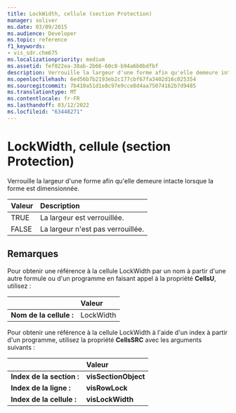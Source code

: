 ```yaml
---
title: LockWidth, cellule (section Protection)
manager: soliver
ms.date: 03/09/2015
ms.audience: Developer
ms.topic: reference
f1_keywords:
- vis_sdr.chm675
ms.localizationpriority: medium
ms.assetid: fef022ea-38ab-2b66-60c8-b94a6b0bdfbf
description: Verrouille la largeur d'une forme afin qu'elle demeure intacte lorsque la forme est dimensionnée.
ms.openlocfilehash: 6ed56b7b2193eb2c177cbf67fa3402d16c025354
ms.sourcegitcommit: 7b410a51d1e8c97e9cce8d4aa75074162b7d9485
ms.translationtype: MT
ms.contentlocale: fr-FR
ms.lasthandoff: 03/12/2022
ms.locfileid: "63448271"
---
```

# <a name="lockwidth-cell-protection-section"></a>LockWidth, cellule (section Protection)

Verrouille la largeur d'une forme afin qu'elle demeure intacte lorsque la forme est dimensionnée.
  
|**Valeur**|**Description**|
|:-----|:-----|
| TRUE  <br/> | La largeur est verrouillée. |
| FALSE  <br/> | La largeur n'est pas verrouillée. |
   
## <a name="remarks"></a>Remarques

Pour obtenir une référence à la cellule LockWidth par un nom à partir d'une autre formule ou d'un programme en faisant appel à la propriété **CellsU**, utilisez : 
  
||Valeur |
|:-----|:-----|
| **Nom de la cellule :**  <br/> | LockWidth  <br/> |
   
Pour obtenir une référence à la cellule LockWidth à l'aide d'un index à partir d'un programme, utilisez la propriété **CellsSRC** avec les arguments suivants : 
  
||Valeur |
|:-----|:-----|
| **Index de la section :**  <br/> |**visSectionObject** <br/> |
| **Index de la ligne :**  <br/> |**visRowLock** <br/> |
| **Index de la cellule :**  <br/> |**visLockWidth** <br/> |
   

